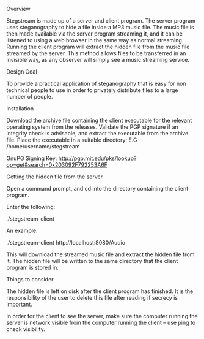Overview

Stegstream is made up of a server and client program. The server program uses steganography to hide a file inside a MP3 music file. The music file is then made available via the server program streaming it, and it can be listened to using a web browser in the same way as normal streaming. Running the client program will extract the hidden file from the music file streamed by the server. This method allows files to be transferred in an invisible way, as any observer will simply see a music streaming service.

Design Goal

To provide a practical application of steganography that is easy for non technical people to use in order to privately distribute files to a large number of people.

Installation

Download the archive file containing the client executable for the relevant operating system from the releases. Validate the PGP signature if an integrity check is advisable, and extract the executable from the archive file. Place the executable in a suitable directory; E.G /home/username/stegstream

GnuPG Signing Key: http://pgp.mit.edu/pks/lookup?op=get&search=0x203092F792253A6F

Getting the hidden file from the server

Open a command prompt, and cd into the directory containing the client program.

Enter the following:

./stegstream-client <server URL>

An example:

./stegstream-client http://localhost:8080/Audio

This will download the streamed music file and extract the hidden file from it. The hidden file will be written to the same directory that the client program is stored in.

Things to consider

The hidden file is left on disk after the client program has finished. It is the responsibility of the user to delete this file after reading if secrecy is important.

In order for the client to see the server, make sure the computer running the server is network visible from the computer running the client – use ping to check visibility.
